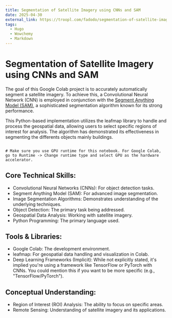 ```yaml
---
title: Segmentation of Satellite Imagery using CNNs and SAM
date: 2025-04-30
external_link: https://troopl.com/fadodo/segmentation-of-satellite-imagery-using-cnns-and-sam
tags:
  - Hugo
  - Wowchemy
  - Markdown
---
```


# Segmentation of Satellite Imagery using CNNs and SAM

The goal of this Google Colab project is to accurately automatically segment a satellite imagery.
To achieve this, a Convolutional Neural Network (CNN) is employed in conjunction with the [Segment Anything Model (SAM)](https://segment-anything.com/), a sophisticated segmentation algorithm known for its strong performance.

This Python-based implementation utilizes the leafmap library to handle and process the geospatial data, allowing users to select specific regions of interest for analysis. The algorithm has demonstrated its effectiveness in segmenting the differents objects mainly buildings.

```

# Make sure you use GPU runtime for this notebook. For Google Colab, go to Runtime -> Change runtime type and select GPU as the hardware accelerator.

```

 ## Core Technical Skills:
- Convolutional Neural Networks (CNNs): For object detection tasks.
- Segment Anything Model (SAM): For advanced image segmentation.
- Image Segmentation Algorithms: Demonstrates understanding of the underlying techniques.
- Object Detection: The primary task being addressed.
- Geospatial Data Analysis: Working with satellite imagery.
- Python Programming: The primary language used.


## Tools & Libraries:

- Google Colab: The development environment.
- leafmap: For geospatial data handling and visualization in Colab.
- Deep Learning Frameworks (Implicit): While not explicitly stated, it's implied you're using a framework like TensorFlow or PyTorch with CNNs. You could mention this if you want to be more specific (e.g., "TensorFlow/PyTorch").

## Conceptual Understanding:
- Region of Interest (ROI) Analysis: The ability to focus on specific areas.
- Remote Sensing: Understanding of satellite imagery and its applications.
<!--more-->
